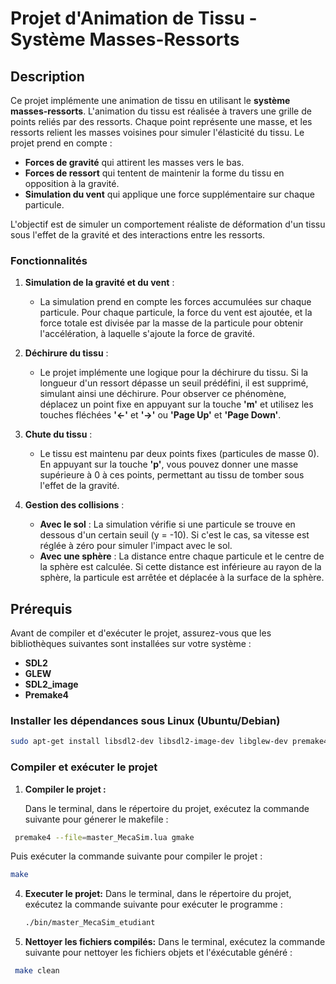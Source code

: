 # Projet d'Animation de Tissu - Système Masses-Ressorts

## Description

Ce projet implémente une animation de tissu en utilisant le **système masses-ressorts**. L'animation du tissu est réalisée à travers une grille de points reliés par des ressorts. Chaque point représente une masse, et les ressorts relient les masses voisines pour simuler l'élasticité du tissu. Le projet prend en compte :
- **Forces de gravité** qui attirent les masses vers le bas.
- **Forces de ressort** qui tentent de maintenir la forme du tissu en opposition à la gravité.
- **Simulation du vent** qui applique une force supplémentaire sur chaque particule.

L'objectif est de simuler un comportement réaliste de déformation d'un tissu sous l'effet de la gravité et des interactions entre les ressorts.

### Fonctionnalités

1. **Simulation de la gravité et du vent** :
   - La simulation prend en compte les forces accumulées sur chaque particule. Pour chaque particule, la force du vent est ajoutée, et la force totale est divisée par la masse de la particule pour obtenir l'accélération, à laquelle s'ajoute la force de gravité.

2. **Déchirure du tissu** :
   - Le projet implémente une logique pour la déchirure du tissu. Si la longueur d'un ressort dépasse un seuil prédéfini, il est supprimé, simulant ainsi une déchirure. Pour observer ce phénomène, déplacez un point fixe en appuyant sur la touche **'m'** et utilisez les touches fléchées **'←'** et **'→'** ou **'Page Up'** et **'Page Down'**.

3. **Chute du tissu** :
   - Le tissu est maintenu par deux points fixes (particules de masse 0). En appuyant sur la touche **'p'**, vous pouvez donner une masse supérieure à 0 à ces points, permettant au tissu de tomber sous l'effet de la gravité.

4. **Gestion des collisions** :
   - **Avec le sol** : La simulation vérifie si une particule se trouve en dessous d'un certain seuil (y = -10). Si c'est le cas, sa vitesse est réglée à zéro pour simuler l'impact avec le sol.
   - **Avec une sphère** : La distance entre chaque particule et le centre de la sphère est calculée. Si cette distance est inférieure au rayon de la sphère, la particule est arrêtée et déplacée à la surface de la sphère.

## Prérequis

Avant de compiler et d'exécuter le projet, assurez-vous que les bibliothèques suivantes sont installées sur votre système :

- **SDL2**
- **GLEW**
- **SDL2_image**
- **Premake4**

### Installer les dépendances sous Linux (Ubuntu/Debian)

```bash
sudo apt-get install libsdl2-dev libsdl2-image-dev libglew-dev premake4
```

### Compiler et exécuter le projet 

1. **Compiler le projet :**

   Dans le terminal, dans le répertoire du projet, exécutez la commande suivante pour génerer le makefile :

  ```bash
   premake4 --file=master_MecaSim.lua gmake
   ```

  Puis exécuter la commande suivante pour compiler le projet : 
   ```bash
   make
   ```

4. **Executer le projet:**
  Dans le terminal, dans le répertoire du projet, exécutez la commande suivante pour exécuter le programme :

   ```bash
   ./bin/master_MecaSim_etudiant
   ```

5. **Nettoyer les fichiers compilés:**
  Dans le terminal, exécutez la commande suivante pour nettoyer les fichiers objets et l'éxécutable généré :
  
  ```bash
   make clean
   ```


